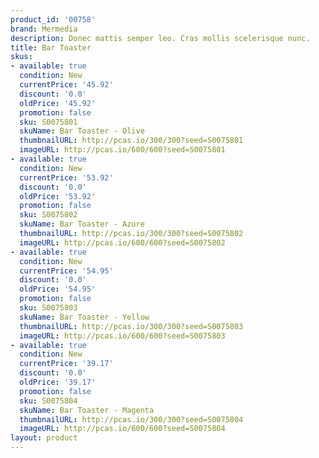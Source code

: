 ```yaml
---
product_id: '00758'
brand: Mermedia
description: Donec mattis semper leo. Cras mollis scelerisque nunc.
title: Bar Toaster
skus:
- available: true
  condition: New
  currentPrice: '45.92'
  discount: '0.0'
  oldPrice: '45.92'
  promotion: false
  sku: S0075801
  skuName: Bar Toaster - Olive
  thumbnailURL: http://pcas.io/300/300?seed=S0075801
  imageURL: http://pcas.io/600/600?seed=S0075801
- available: true
  condition: New
  currentPrice: '53.92'
  discount: '0.0'
  oldPrice: '53.92'
  promotion: false
  sku: S0075802
  skuName: Bar Toaster - Azure
  thumbnailURL: http://pcas.io/300/300?seed=S0075802
  imageURL: http://pcas.io/600/600?seed=S0075802
- available: true
  condition: New
  currentPrice: '54.95'
  discount: '0.0'
  oldPrice: '54.95'
  promotion: false
  sku: S0075803
  skuName: Bar Toaster - Yellow
  thumbnailURL: http://pcas.io/300/300?seed=S0075803
  imageURL: http://pcas.io/600/600?seed=S0075803
- available: true
  condition: New
  currentPrice: '39.17'
  discount: '0.0'
  oldPrice: '39.17'
  promotion: false
  sku: S0075804
  skuName: Bar Toaster - Magenta
  thumbnailURL: http://pcas.io/300/300?seed=S0075804
  imageURL: http://pcas.io/600/600?seed=S0075804
layout: product
---
```

